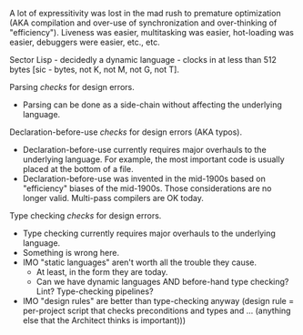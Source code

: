 A lot of expressitivity was lost in the mad rush to premature optimization (AKA compilation and over-use of synchronization and over-thinking of "efficiency").  Liveness was easier, multitasking was easier, hot-loading was easier, debuggers were easier, etc., etc.

Sector Lisp - decidedly a dynamic language - clocks in at less than 512 bytes [sic - bytes, not K, not M, not G, not T].

Parsing *checks* for design errors.  
- Parsing can be done as a side-chain without affecting the underlying language.

Declaration-before-use *checks* for design errors (AKA typos).
- Declaration-before-use currently requires major overhauls to the underlying language.  For example, the most important code is usually placed at the bottom of a file.
- Declaration-before-use was invented in the mid-1900s based on "efficiency" biases of the mid-1900s.  Those considerations are no longer valid.  Multi-pass compilers are OK today.

Type checking *checks* for design errors.  
- Type checking currently requires major overhauls to the underlying language.  
- Something is wrong here.
- IMO "static languages" aren't worth all the trouble they cause.  
	- At least, in the form they are today.
	- Can we have dynamic languages AND before-hand type checking?  Lint? Type-checking pipelines?
- IMO "design rules" are better than type-checking anyway (design rule = per-project script that checks preconditions and types and ... (anything else that the Architect thinks is important)))